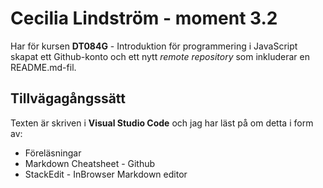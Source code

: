 
# Cecilia Lindström - moment 3.2
Har för kursen **DT084G** - Introduktion för programmering i JavaScript skapat ett Github-konto och ett nytt *remote repository* som inkluderar en README.md-fil. 

## Tillvägagångssätt
Texten är skriven i **Visual Studio Code** och jag har läst på om detta i form av:
* Föreläsningar
* Markdown Cheatsheet - Github
* StackEdit - InBrowser Markdown editor

[^note]: & Cecilia Lindström, Piteå, 230926

